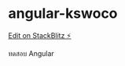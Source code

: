 # angular-kswoco

[Edit on StackBlitz ⚡️](https://stackblitz.com/edit/angular-kswoco)

ทดสอบ Angular 
